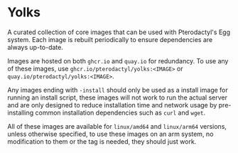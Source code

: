# Yolks
A curated collection of core images that can be used with Pterodactyl's Egg system. Each image is rebuilt
periodically to ensure dependencies are always up-to-date.

Images are hosted on both `ghcr.io` and `quay.io` for redundancy. To use any of these images, use
`ghcr.io/pterodactyl/yolks:<IMAGE>` or `quay.io/pterodactyl/yolks:<IMAGE>`.

Any images ending with `-install` should only be used as a install image for running an install script, these images
will not work to run the actual server and are only designed to reduce installation time and network usage by
pre-installing common installation dependencies such as `curl` and `wget`.

All of these images are available for `linux/amd64` and `linux/arm64` versions, unless otherwise specified, to use
these images on an arm system, no modification to them or the tag is needed, they should just work.

